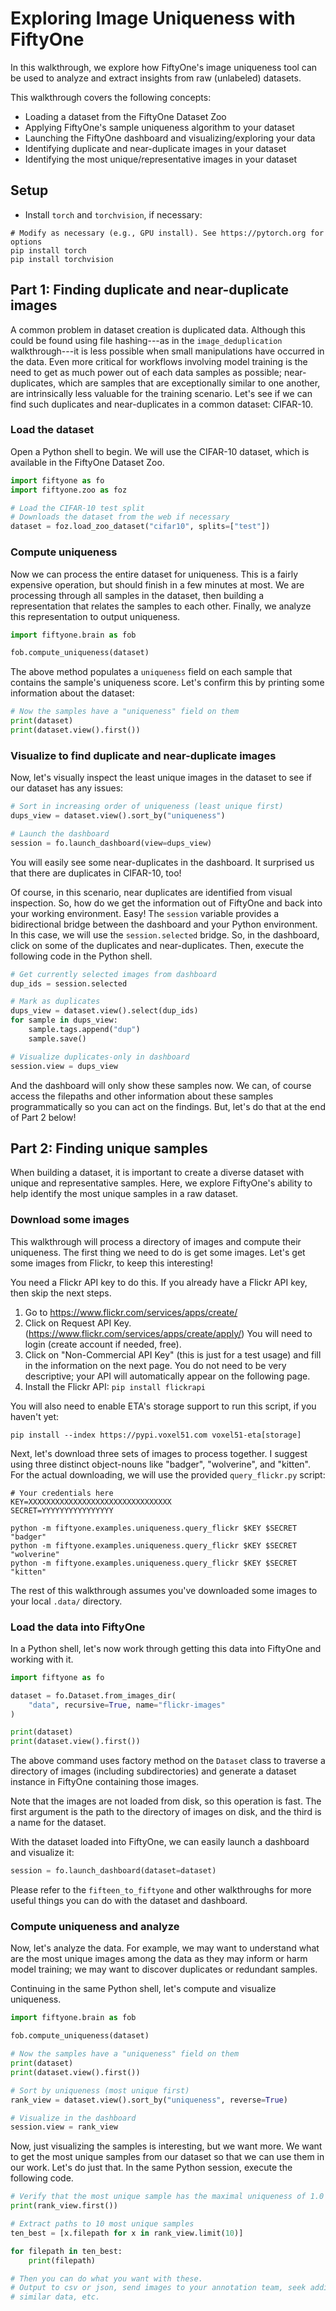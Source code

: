 # Exploring Image Uniqueness with FiftyOne

In this walkthrough, we explore how FiftyOne's image uniqueness tool can be
used to analyze and extract insights from raw (unlabeled) datasets.

This walkthrough covers the following concepts:

-   Loading a dataset from the FiftyOne Dataset Zoo
-   Applying FiftyOne's sample uniqueness algorithm to your dataset
-   Launching the FiftyOne dashboard and visualizing/exploring your data
-   Identifying duplicate and near-duplicate images in your dataset
-   Identifying the most unique/representative images in your dataset

## Setup

-   Install `torch` and `torchvision`, if necessary:

```shell
# Modify as necessary (e.g., GPU install). See https://pytorch.org for options
pip install torch
pip install torchvision
```

## Part 1: Finding duplicate and near-duplicate images

A common problem in dataset creation is duplicated data. Although this could be
found using file hashing---as in the `image_deduplication` walkthrough---it is
less possible when small manipulations have occurred in the data. Even more
critical for workflows involving model training is the need to get as much
power out of each data samples as possible; near-duplicates, which are samples
that are exceptionally similar to one another, are intrinsically less valuable
for the training scenario. Let's see if we can find such duplicates and
near-duplicates in a common dataset: CIFAR-10.

### Load the dataset

Open a Python shell to begin. We will use the CIFAR-10 dataset, which is
available in the FiftyOne Dataset Zoo.

```py
import fiftyone as fo
import fiftyone.zoo as foz

# Load the CIFAR-10 test split
# Downloads the dataset from the web if necessary
dataset = foz.load_zoo_dataset("cifar10", splits=["test"])
```

### Compute uniqueness

Now we can process the entire dataset for uniqueness. This is a fairly
expensive operation, but should finish in a few minutes at most. We are
processing through all samples in the dataset, then building a representation
that relates the samples to each other. Finally, we analyze this representation
to output uniqueness.

```py
import fiftyone.brain as fob

fob.compute_uniqueness(dataset)
```

The above method populates a `uniqueness` field on each sample that contains
the sample's uniqueness score. Let's confirm this by printing some information
about the dataset:

```py
# Now the samples have a "uniqueness" field on them
print(dataset)
print(dataset.view().first())
```

### Visualize to find duplicate and near-duplicate images

Now, let's visually inspect the least unique images in the dataset to see if
our dataset has any issues:

```py
# Sort in increasing order of uniqueness (least unique first)
dups_view = dataset.view().sort_by("uniqueness")

# Launch the dashboard
session = fo.launch_dashboard(view=dups_view)
```

You will easily see some near-duplicates in the dashboard. It surprised us that
there are duplicates in CIFAR-10, too!

Of course, in this scenario, near duplicates are identified from visual
inspection. So, how do we get the information out of FiftyOne and back into
your working environment. Easy! The `session` variable provides a bidirectional
bridge between the dashboard and your Python environment. In this case, we will
use the `session.selected` bridge. So, in the dashboard, click on some of the
duplicates and near-duplicates. Then, execute the following code in the Python
shell.

```py
# Get currently selected images from dashboard
dup_ids = session.selected

# Mark as duplicates
dups_view = dataset.view().select(dup_ids)
for sample in dups_view:
    sample.tags.append("dup")
    sample.save()

# Visualize duplicates-only in dashboard
session.view = dups_view
```

And the dashboard will only show these samples now. We can, of course access
the filepaths and other information about these samples programmatically so you
can act on the findings. But, let's do that at the end of Part 2 below!

## Part 2: Finding unique samples

When building a dataset, it is important to create a diverse dataset with
unique and representative samples. Here, we explore FiftyOne's ability to help
identify the most unique samples in a raw dataset.

### Download some images

This walkthrough will process a directory of images and compute their
uniqueness. The first thing we need to do is get some images. Let's get some
images from Flickr, to keep this interesting!

You need a Flickr API key to do this. If you already have a Flickr API key,
then skip the next steps.

1. Go to <https://www.flickr.com/services/apps/create/>
2. Click on Request API Key.
   (<https://www.flickr.com/services/apps/create/apply/>) You will need to
   login (create account if needed, free).
3. Click on "Non-Commercial API Key" (this is just for a test usage) and fill
   in the information on the next page. You do not need to be very descriptive;
   your API will automatically appear on the following page.
4. Install the Flickr API: `pip install flickrapi`

You will also need to enable ETA's storage support to run this script, if you
haven't yet:

```shell
pip install --index https://pypi.voxel51.com voxel51-eta[storage]
```

Next, let's download three sets of images to process together. I suggest using
three distinct object-nouns like "badger", "wolverine", and "kitten". For the
actual downloading, we will use the provided `query_flickr.py` script:

```shell
# Your credentials here
KEY=XXXXXXXXXXXXXXXXXXXXXXXXXXXXXXXX
SECRET=YYYYYYYYYYYYYYYY

python -m fiftyone.examples.uniqueness.query_flickr $KEY $SECRET "badger"
python -m fiftyone.examples.uniqueness.query_flickr $KEY $SECRET "wolverine"
python -m fiftyone.examples.uniqueness.query_flickr $KEY $SECRET "kitten"
```

The rest of this walkthrough assumes you've downloaded some images to your
local `.data/` directory.

### Load the data into FiftyOne

In a Python shell, let's now work through getting this data into FiftyOne and
working with it.

```py
import fiftyone as fo

dataset = fo.Dataset.from_images_dir(
    "data", recursive=True, name="flickr-images"
)

print(dataset)
print(dataset.view().first())
```

The above command uses factory method on the `Dataset` class to traverse a
directory of images (including subdirectories) and generate a dataset instance
in FiftyOne containing those images.

Note that the images are not loaded from disk, so this operation is fast. The
first argument is the path to the directory of images on disk, and the third is
a name for the dataset.

With the dataset loaded into FiftyOne, we can easily launch a dashboard and
visualize it:

```py
session = fo.launch_dashboard(dataset=dataset)
```

Please refer to the `fifteen_to_fiftyone` and other walkthroughs for more
useful things you can do with the dataset and dashboard.

### Compute uniqueness and analyze

Now, let's analyze the data. For example, we may want to understand what are
the most unique images among the data as they may inform or harm model
training; we may want to discover duplicates or redundant samples.

Continuing in the same Python shell, let's compute and visualize uniqueness.

```py
import fiftyone.brain as fob

fob.compute_uniqueness(dataset)

# Now the samples have a "uniqueness" field on them
print(dataset)
print(dataset.view().first())

# Sort by uniqueness (most unique first)
rank_view = dataset.view().sort_by("uniqueness", reverse=True)

# Visualize in the dashboard
session.view = rank_view
```

Now, just visualizing the samples is interesting, but we want more. We want to
get the most unique samples from our dataset so that we can use them in our
work. Let's do just that. In the same Python session, execute the following
code.

```py
# Verify that the most unique sample has the maximal uniqueness of 1.0
print(rank_view.first())

# Extract paths to 10 most unique samples
ten_best = [x.filepath for x in rank_view.limit(10)]

for filepath in ten_best:
    print(filepath)

# Then you can do what you want with these.
# Output to csv or json, send images to your annotation team, seek additional
# similar data, etc.
```
